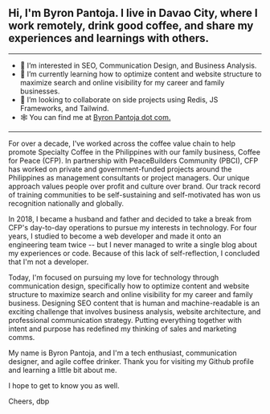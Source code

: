 Hi, I'm Byron Pantoja. I live in Davao City, where I work remotely, drink good coffee, and share my experiences and learnings with others.
---
---
- 👀 I’m interested in SEO, Communication Design, and Business Analysis.
- 🌱 I’m currently learning how to optimize content and website structure to maximize search and online visibility for my career and family businesses.
- 💞️ I’m looking to collaborate on side projects using Redis, JS Frameworks, and Tailwind.
- 🕸 You can find me at [Byron Pantoja dot com.](https://byronpantoja.com)
---

For over a decade, I've worked across the coffee value chain to help promote Specialty Coffee in the Philippines with our family business, Coffee for Peace (CFP). In partnership with PeaceBuilders Community (PBCI), CFP has worked on private and government-funded projects around the Philippines as management consultants or project managers. Our unique approach values people over profit and culture over brand. Our track record of training communities to be self-sustaining and self-motivated has won us recognition nationally and globally.

In 2018, I became a husband and father and decided to take a break from CFP's day-to-day operations to pursue my interests in technology. For four years, I studied to become a web developer and made it onto an engineering team twice -- but I never managed to write a single blog about my experiences or code. Because of this lack of self-reflection, I concluded that I'm not a developer.

Today, I'm focused on pursuing my love for technology through communication design, specifically how to optimize content and website structure to maximize search and online visibility for my career and family business. Designing SEO content that is human and machine-readable is an exciting challenge that involves business analysis, website architecture, and professional communication strategy. Putting everything together with intent and purpose has redefined my thinking of sales and marketing comms.

My name is Byron Pantoja, and I'm a tech enthusiast, communication designer, and agile coffee drinker. Thank you for visiting my Github profile and learning a little bit about me.

I hope to get to know you as well.

Cheers,
dbp

<!---
byronPantoja/byronPantoja is a ✨ special ✨ repository because its `README.md` (this file) appears on your GitHub profile.
You can click the Preview link to take a look at your changes.
--->
